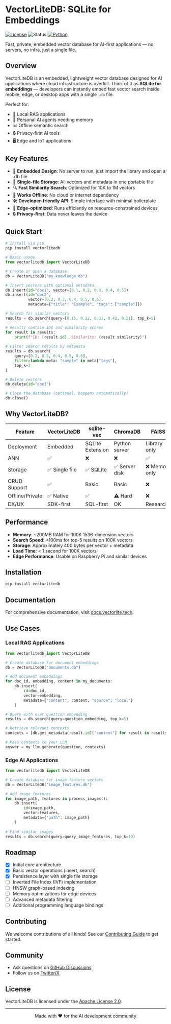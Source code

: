 # VectorLiteDB: SQLite for Embeddings

[![License](https://img.shields.io/badge/License-Apache_2.0-blue.svg)](https://opensource.org/licenses/Apache-2.0)
![Status](https://img.shields.io/badge/Status-Alpha-orange)
[![Python](https://img.shields.io/badge/Python-3.8+-blue.svg)](https://www.python.org/downloads/)

Fast, private, embedded vector database for AI-first applications — no servers, no infra, just a single file.

## Overview

VectorLiteDB is an embedded, lightweight vector database designed for AI applications where cloud infrastructure is overkill. Think of it as **SQLite for embeddings** — developers can instantly embed fast vector search inside mobile, edge, or desktop apps with a single `.db` file.

Perfect for:
- 📱 Local RAG applications
- 🤖 Personal AI agents needing memory
- 📊 Offline semantic search
- 🔒 Privacy-first AI tools
- 🖥️ Edge and IoT applications

## Key Features

- 🚀 **Embedded Design**: No server to run, just import the library and open a .db file
- 💾 **Single-file Storage**: All vectors and metadata in one portable file
- 🔍 **Fast Similarity Search**: Optimized for 10K to 1M vectors
- 🔌 **Works Offline**: No cloud or internet dependency
- 🛠️ **Developer-friendly API**: Simple interface with minimal boilerplate
- 🔋 **Edge-optimized**: Runs efficiently on resource-constrained devices
- 🔒 **Privacy-first**: Data never leaves the device

## Quick Start

```bash
# Install via pip
pip install vectorlitedb
```

```python
# Basic usage
from vectorlitedb import VectorLiteDB

# Create or open a database
db = VectorLiteDB("my_knowledge.db")

# Insert vectors with optional metadata
db.insert(id="doc1", vector=[0.1, 0.2, 0.3, 0.4, 0.5])
db.insert(id="doc2", 
          vector=[0.2, 0.3, 0.4, 0.5, 0.6], 
          metadata={"title": "Example", "tags": ["sample"]})

# Search for similar vectors
results = db.search(query=[0.15, 0.22, 0.31, 0.42, 0.51], top_k=5)

# Results contain IDs and similarity scores
for result in results:
    print(f"ID: {result.id}, Similarity: {result.similarity}")
    
# Filter search results by metadata
results = db.search(
    query=[0.2, 0.3, 0.4, 0.5, 0.6],
    filter=lambda meta: "sample" in meta["tags"],
    top_k=3
)

# Delete vectors
db.delete(id="doc1")

# Close the database (optional, happens automatically)
db.close()
```

## Why VectorLiteDB?

| Feature | VectorLiteDB | sqlite-vec | ChromaDB | FAISS | PGVector |
|---------|--------------|------------|----------|-------|----------|
| Deployment | Embedded | SQLite Extension | Python server | Library only | Postgres server |
| ANN | ✅ | ❌ | ❌ | ✅ | ❌ |
| Storage | ✅ Single file | ✅ SQLite | ✅ Server disk | ❌ Memory only | ✅ Postgres |
| CRUD Support | ✅ | Basic | Basic | ❌ | ✅ |
| Offline/Private | ✅ Native | ✅ | ⚠️ Hard | ❌ | ⚠️ Hard |
| DX/UX | SDK-first | SQL-first | OK | Researchy | SQL |

## Performance

- **Memory**: ~200MB RAM for 100K 1536-dimension vectors
- **Search Speed**: <100ms for top-5 results on 100K vectors
- **Storage**: Approximately 400 bytes per vector + metadata
- **Load Time**: < 1 second for 100K vectors
- **Edge Performance**: Usable on Raspberry Pi and similar devices

## Installation

```bash
pip install vectorlitedb
```

## Documentation

For comprehensive documentation, visit [docs.vectorlite.tech](https://docs.vectorlite.tech).

## Use Cases

### Local RAG Applications

```python
from vectorlitedb import VectorLiteDB

# Create database for document embeddings
db = VectorLiteDB("documents.db")

# Add document embeddings
for doc_id, embedding, content in my_documents:
    db.insert(
        id=doc_id,
        vector=embedding,
        metadata={"content": content, "source": "local"}
    )

# Query with user question embedding
results = db.search(query=question_embedding, top_k=5)

# Retrieve relevant contexts
contexts = [db.get_metadata(result.id)["content"] for result in results]

# Pass contexts to your LLM
answer = my_llm.generate(question, contexts)
```

### Edge AI Applications

```python
from vectorlitedb import VectorLiteDB

# Create database for image feature vectors
db = VectorLiteDB("image_features.db")

# Add image features
for image_path, features in process_images():
    db.insert(
        id=image_path,
        vector=features,
        metadata={"path": image_path}
    )
    
# Find similar images
results = db.search(query=query_image_features, top_k=10)
```

## Roadmap

- [x] Initial core architecture
- [x] Basic vector operations (insert, search)
- [x] Persistence layer with single file storage
- [ ] Inverted File Index (IVF) implementation
- [ ] HNSW graph-based indexing
- [ ] Memory optimizations for edge devices
- [ ] Advanced metadata filtering
- [ ] Additional programming language bindings

## Contributing

We welcome contributions of all kinds! See our [Contributing Guide](CONTRIBUTING.md) to get started.

## Community

- Ask questions on [GitHub Discussions](https://github.com/vectorlitedb/vectorlitedb/discussions)
- Follow us on [Twitter/X](https://twitter.com/vectorlitedb)

## License

VectorLiteDB is licensed under the [Apache License 2.0](LICENSE).

---

<p align="center">Made with ❤️ for the AI development community</p>